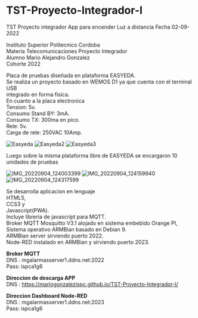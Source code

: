 # TST-Proyecto-Integrador-I
TST Proyecto integrador App para encender Luz a distancia
Fecha  02-09-2022

Instituto Superior Politecnico Cordoba <br>
Materia Telecomunicaciones Proyecto Integrador <br>
Alumno Mario Alejandro Gonzalez <br>
Cohorte 2022 <br>


Placa de pruebas diseñada en plataforma EASYEDA. <br>
Se realiza un proyecto basado en WEMOS D1 ya que cuenta con el terminal USB <br>
integrado en forma fisica. <br>
En cuanto a la placa electronica <br>
Tension: 5v. <br>
Consumo Stand BY: 3mA.<br>
Consumo TX: 300ma en pico.<br>
Rele: 5v. <br>
Carga de rele: 250VAC 10Amp. <br>



![Easyeda](https://user-images.githubusercontent.com/76626141/188323513-6de5e18f-78e3-46ca-a5f9-253e5ea65d01.png)
![Easyeda2](https://user-images.githubusercontent.com/76626141/188323522-2088aa64-e826-4d5a-bbdd-ce78a25ae0f4.png)
![Easyeda3](https://user-images.githubusercontent.com/76626141/188323530-07b5e83c-a7ce-40ee-865e-3ac3f5956e0e.png)

Luego sobre la misma plataforma libre de EASYEDA se encargaron 10 unidades de pruebas

![IMG_20220904_124003399](https://user-images.githubusercontent.com/76626141/188323555-a2d18f83-e3ee-487e-b614-d2750ca6aac5.jpg)
![IMG_20220904_124159940](https://user-images.githubusercontent.com/76626141/188323558-321afaa0-e08b-4492-b1d9-8e7169a50fec.jpg)
![IMG_20220904_124317599](https://user-images.githubusercontent.com/76626141/188323560-80262c6f-be19-4eac-a52e-69c4fee25a11.jpg)







Se desarrolla aplicacion en lenguaje <br>
HTML5, <br>
CCS3 y <br>
Javascript(PWA). <br>
Incluye libreria de javascript para MQTT. <br>
Broker MQTT Mosquitto V3.1 alojado en sistema embebido Orange PI,<br>
Sistema operativo ARMBian basado en Debian 9. <br>
ARMBian server sirviendo puerto 2022. <br>
Node-RED instalado en ARMBian y sirviendo puerto 2023. <br>

<strong>Broker MQTT</strong> <br>
DNS : mgalarmasserver1.ddns.net:2022 <br>
Pass: ispca1g6<br>

<strong>Direccion de descarga APP</strong> <br>
DNS : https://mariogonzalezispc.github.io/TST-Proyecto-Integrador-I/ <br>

<strong>Direccion Dashboard Node-RED</strong> <br>
DNS : mgalarmasserver1.ddns.net:2023 <br>
Pass: ispca1g6<br>


